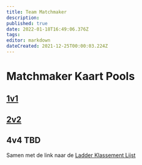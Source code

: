 ```yaml
---
title: Team Matchmaker
description: 
published: true
date: 2022-01-18T16:49:06.376Z
tags: 
editor: markdown
dateCreated: 2021-12-25T00:00:03.224Z
---
```


# Matchmaker Kaart Pools

## [1v1](https://forum.faforever.com/topic/2302/1v1-ladder-map-pool-thread)

## [2v2](https://forum.faforever.com/topic/2520/2v2-tmm-matchmaker-pool)
## 4v4 TBD


Samen met de link naar de [Ladder Klassement Lijst](https://www.faforever.com/competitive/leaderboards/leagues)